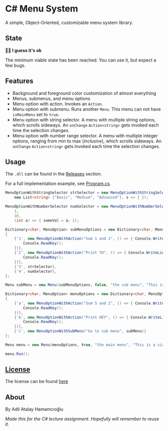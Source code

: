 # C# Menu System

A simple, Object-Oriented, customizable menu system library.

## State

🤷‍♂ **I guess it's ok**

The minimum viable state has been reached. You can use it, but expect a few bugs.

## Features

- Background and foreground color customization of almost everything
- Menus, submenus, and menu options
- Menu option with action. Invokes an `Action`.
- Menu option with submenu. Runs another `Menu`. This menu can not have `isMainMenu` set to `true`.
- Menu option with string selector. A menu with multiple string options, which scrolls sideways. An `onChange` `Action<string>` gets invoked each time the selection changes.
- Menu option with number range selector. A menu with multiple integer options, ranging from min to max (_inclusive_), which scrolls sideways. An `onChange` `Action<string>` gets invoked each time the selection changes.

## Usage

The `.dll` can be found in the [Releases](https://github.com/recoskyler/csharp-menu-system/releases) section.

For a full implementation example, see [Program.cs](./menu-system/Program.cs).

```csharp
MenuOptionWithStringSelector strSelector = new MenuOptionWithStringSelector("Some multi option",
    new List<string> {"Basic", "Medium", "Advanced"}, s => { });

MenuOptionWithNumberSelector numSelector = new MenuOptionWithNumberSelector("Some multi num option",
    1,
    10,
    (int a) => { someVal = a; });

Dictionary<char, MenuOption> subMenuOptions = new Dictionary<char, MenuOption>()
{
    {'1', new MenuOptionWithAction("Sum 1 and 2", () => { Console.WriteLine(Sum(1, 2));
        Console.ReadKey();
    })},
    {'2', new MenuOptionWithAction("Print YO", () => { Console.WriteLine("YO");
        Console.ReadKey();
    })},
    {'3', strSelector},
    {'4', numSelector},
};

Menu subMenu = new Menu(subMenuOptions, false, "the sub menu", "This is a sub menu");

Dictionary<char, MenuOption> menuOptions = new Dictionary<char, MenuOption>()
{
    {'a', new MenuOptionWithAction("Sum 5 and 2", () => { Console.WriteLine(Sum(5, 2));
        Console.ReadKey();
    })},
    {'b', new MenuOptionWithAction("Print HEY", () => { Console.WriteLine("HEY");
        Console.ReadKey();
    })},
    {'c', new MenuOptionWithSubMenu("Go to sub menu", subMenu)}
};

Menu menu = new Menu(menuOptions, true, "the main menu", "This is a simple menu system", true);

menu.Run();
```

## [License](./LICENSE)

The license can be found [here](./LICENSE)

## About

By Adil Atalay Hamamcıoğlu

_Made this for the C# lecture assignment. Hopefully will remember to reuse it._

